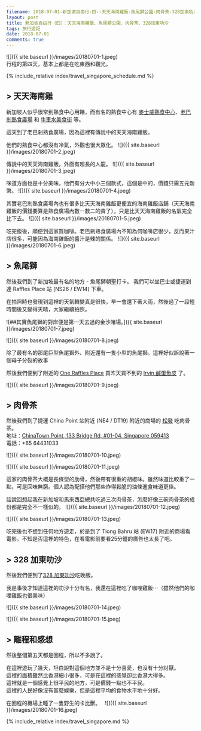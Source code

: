 ```yaml
---
filename: 2018-07-01-新加坡自由行-四--天天海南雞飯-魚尾獅公園-肉骨茶-328加東叻沙.md
layout: post
title: 新加坡自由行（四）：天天海南雞飯、魚尾獅公園、肉骨茶、328加東叻沙
tags: 旅行遊記
date: 2018-07-01
comments: true
---
```


![]({{ site.baseurl }}/images/20180701-1.jpeg)  
行程的第四天，基本上都是在吃東西和觀光。

{% include_relative index/travel_singapore_schedule.md %}

## \> 天天海南雞
新加坡人似乎很常到熟食中心用饍，而有名的熟食中心有 [麥士威熟食中心](https://www.google.com.hk/maps?q=%E9%BA%A5%E5%A3%AB%E5%A8%81%E7%86%9F%E9%A3%9F%E4%B8%AD%E5%BF%83&oe=UTF-8&hl=en-hk&client=safari&um=1&ie=UTF-8&sa=X&ved=0ahUKEwiNrKik79_bAhWHdt4KHZhUAXUQ_AUIESgB)、[老巴剎熟食廣場](https://www.google.com.hk/maps?client=safari&hl=en-hk&q=%E8%80%81%E5%B7%B4%E5%89%8E%E7%86%9F%E9%A3%9F%E5%BB%A3%E5%A0%B4+%E6%96%B0%E5%8A%A0%E5%9D%A1&um=1&ie=UTF-8&sa=X&ved=0ahUKEwi7oqbC79_bAhVXE4gKHe0PCowQ_AUIESgB) 和 [牛車水美食街](https://www.google.com.hk/maps?q=%E7%89%9B%E8%BB%8A%E6%B0%B4%E7%BE%8E%E9%A3%9F%E8%A1%97&oe=UTF-8&hl=en-hk&client=safari&um=1&ie=UTF-8&sa=X&ved=0ahUKEwjwpvvP79_bAhVUM94KHfr4ApgQ_AUIESgB) 等。

這天到了老巴剎熟食廣場，因為這裡有傳說中的天天海南雞飯。

他們的熟食中心都沒有冷氣，外觀也很大眾化。
![]({{ site.baseurl }}/images/20180701-2.jpeg)

傳說中的天天海南雞飯，外面有超長的人龍。
![]({{ site.baseurl }}/images/20180701-3.jpeg)

咪道方面也是十分美味。他們有分大中小三個款式，這個是中的，價錢只需五元新幣。
![]({{ site.baseurl }}/images/20180701-4.jpeg)


其實老巴剎熟食廣場內也有很多比天天海南雞飯更便宜的海南雞飯店鋪（天天海南雞飯的價錢要算是熟食廣場內數一數二的貴了），只是比天天海南雞飯的名氣完全比下去。
![]({{ site.baseurl }}/images/20180701-5.jpeg)

吃完飯後，順便到這家買咖啡。老巴剎熟食廣場內不知為何咖啡店很少，反而果汁店很多，可能因為海南雞飯的醬汁是辣的關係。
![]({{ site.baseurl }}/images/20180701-6.jpeg)

## \> 魚尾獅

然後我們到了新加坡最有名的地方 - 魚尾獅朝聖打卡。
我們可以坐巴士或捷運到達 Raffles Place 站 (NS26 / EW14) 下車。

在拍照時也發現到這裡的天氣轉變真是很快，早一會還下著大雨，然後過了一段短時間後又變得天晴，大家繼續拍照。

![\##其實魚尾獅的對岸便是第一天去過的金沙賭場。]({{ site.baseurl }}/images/20180701-7.jpeg)

![]({{ site.baseurl }}/images/20180701-8.jpeg)

除了最有名的那尾巨型魚尾獅外、附近還有一隻小型的魚尾獅。這裡好似訴說著一個母子分裂的故事

然後我們便到了附近的 [One Raffles Place](http://www.onerafflesplace.com.sg) 買昨天買不到的 [Irvin 鹹蛋魚皮](https://irvinsaltedegg.com) 了。

![]({{ site.baseurl }}/images/20180701-9.jpeg)

## \> 肉骨茶

然後我們到了捷運 China Point 站附近 (NE4 / DT19) 附近的商場的 [松發]((https://m.songfa.com.sg/cn/)) 吃肉骨茶。  
地址：[ChinaTown Point, 133 Bridge Rd, #01-04, Singapore 059413](https://maps.google.com.hk/maps?oe=UTF-8&hl=en-hk&client=safari&um=1&ie=UTF-8&fb=1&gl=hk&entry=s&sa=X&ftid=0x31da19ba15986721:0xf4518bf58f477787&gmm=CgIgAQ%3D%3D)  
電話：+65 64431033  

![]({{ site.baseurl }}/images/20180701-10.jpeg)

![]({{ site.baseurl }}/images/20180701-11.jpeg)

這家的肉骨茶大概是長條型的肋骨，然後帶有很重的胡椒味。雖然味道比較重了一點，可是回味無窮。個人認為配搭他們那些炸得鬆脆的油條進食味道更佳。

話說回想起我在新加坡和馬來西亞總共吃過三次肉骨茶，怎麼好像三碗肉骨茶的成份都是完全不一樣似的。
![]({{ site.baseurl }}/images/20180701-12.jpeg)

![]({{ site.baseurl }}/images/20180701-13.jpeg)

吃完後也不想到任何地方遊走，於是到了 Tiong Bahru 站 (EW17) 附近的商場看電影。不知是否這裡的特色，在看電影前要看25分鐘的廣告也太長了吧。

## \> 328 加東叻沙

然後我們便到了[328 加東叻沙](https://www.tripadvisor.com.hk/ShowUserReviews-g294265-d1144394-r500953136-328_Katong_Laksa-Singapore.html)吃晚飯。

我是事後才知道這裡的叻沙十分有名，我還在這裡吃了咖哩雞飯⋯（雖然他們的咖哩雞飯也很美味）

![]({{ site.baseurl }}/images/20180701-14.jpeg)

![]({{ site.baseurl }}/images/20180701-15.jpeg)

## \> 離程和感想

然後整個第五天都是回程，所以不多說了。

在這裡遊玩了幾天，坦白說對這個地方並不是十分喜愛，也沒有十分討厭。  
這裡的面積雖然比香港細小很多，可是在這裡的感覺卻比香港大得多。  
這裡就是一個感覺上很平民的地方，可是價錢一點也不平民。  
這裡的人民好像沒有甚麼娛樂，但是這裡平均的食物水平地十分好。  

在回程的機場上睡了一隻野生的卡比獸。
 
![]({{ site.baseurl }}/images/20180701-16.jpeg)

{% include_relative index/travel_singapore.md %}